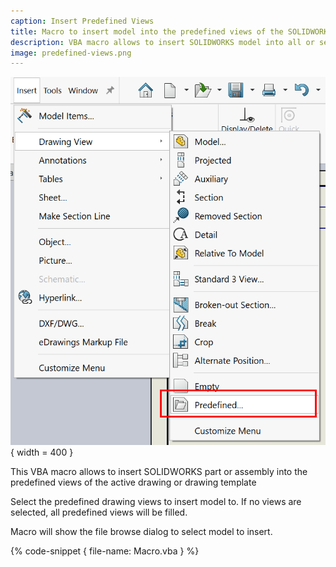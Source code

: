 ```yaml
---
caption: Insert Predefined Views
title: Macro to insert model into the predefined views of the SOLIDWORKS drawing template
description: VBA macro allows to insert SOLIDWORKS model into all or selected predefined views of the active drawing document
image: predefined-views.png
---
```

![SOLIDWORKS predefined views](predefined-views.png){ width = 400 }

This VBA macro allows to insert SOLIDWORKS part or assembly into the predefined views of the active drawing or drawing template

Select the predefined drawing views to insert model to. If no views are selected, all predefined views will be filled.

Macro will show the file browse dialog to select model to insert.

{% code-snippet { file-name: Macro.vba } %}